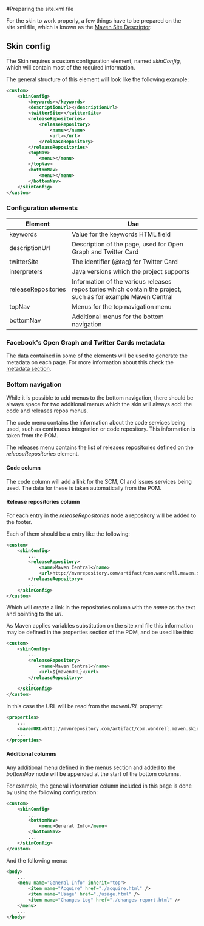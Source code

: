 #Preparing the site.xml file

For the skin to work properly, a few things have to be prepared on the site.xml file, which is known as the [Maven Site Descriptor][maven-site-descriptor].

## Skin config

The Skin requires a custom configuration element, named *skinConfig*, which will contain most of the required information.

The general structure of this element will look like the following example:

```xml
<custom>
    <skinConfig>
        <keywords></keywords>
        <descriptionUrl></descriptionUrl>
        <twitterSite></twitterSite>
        <releaseRepositories>
            <releaseRepository>
                <name></name>
                <url></url>
            </releaseRepository>
        </releaseRepositories>
        <topNav>
            <menu></menu>
        </topNav>
        <bottomNav>
            <menu></menu>
        </bottomNav>
    </skinConfig>
</custom>
```

### Configuration elements

|Element|Use|
|---|---|
|keywords|Value for the keywords HTML field|
|descriptionUrl|Description of the page, used for Open Graph and Twitter Card|
|twitterSite|The identifier (@tag) for Twitter Card|
|interpreters|Java versions which the project supports|
|releaseRepositories|Information of the various releases repositories which contain the project, such as for example Maven Central|
|topNav|Menus for the top navigation menu|
|bottomNav|Additional menus for the bottom navigation|

### Facebook's Open Graph and Twitter Cards metadata

The data contained in some of the elements will be used to generate the metadata on each page. For more information about this check the [metadata section][metadata].

### Bottom navigation

While it is possible to add menus to the bottom navigation, there should be always space for two additional menus which the skin will always add: the code and releases repos menus.

The code menu contains the information about the code services being used, such as continuous integration or code repository. This information is taken from the POM.

The releases menu contains the list of releases repositories defined on the *releaseRepositories* element.

#### Code column

The code column will add a link for the SCM, CI and issues services being used. The data for these is taken automatically from the POM.

#### Release repositories column

For each entry in the *releaseRepositories* node a repository will be added to the footer.

Each of them should be a entry like the following:

```xml
<custom>
    <skinConfig>
        ...
        <releaseRepository>
            <name>Maven Central</name>
            <url>http://mvnrepository.com/artifact/com.wandrell.maven.skins/docs-maven-skin</url>
        </releaseRepository>
        ...
    </skinConfig>
</custom>
```

Which will create a link in the repositories column with the *name* as the text and pointing to the *url*.

As Maven applies variables substitution on the site.xml file this information may be defined in the properties section of the POM, and be used like this:

```xml
<custom>
    <skinConfig>
        ...
        <releaseRepository>
            <name>Maven Central</name>
            <url>${mavenURL}</url>
        </releaseRepository>
        ...
    </skinConfig>
</custom>
```

In this case the URL will be read from the *mavenURL* property:

```xml
<properties>
    ...
    <mavenURL>http://mvnrepository.com/artifact/com.wandrell.maven.skins/docs-maven-skin</mavenURL>
    ...
</properties>
```

#### Additional columns

Any additional menu defined in the menus section and added to the *bottomNav* node will be appended at the start of the bottom columns.

For example, the general information column included in this page is done by using the following configuration:

```xml
<custom>
    <skinConfig>
        ...
        <bottomNav>
            <menu>General Info</menu>
        </bottomNav>
        ...
    </skinConfig>
</custom>
```

And the following menu:

```xml
<body>
    ...
    <menu name="General Info" inherit="top">
        <item name="Acquire" href="./acquire.html" />
        <item name="Usage" href="./usage.html" />
        <item name="Changes Log" href="./changes-report.html" />
    </menu>
    ...
</body>
```


[metadata]: ./metadata.html

[maven-site-descriptor]: http://maven.apache.org/plugins/maven-site-plugin/examples/sitedescriptor.html